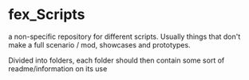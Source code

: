 # fex_Scripts
a non-specific repository for different scripts. Usually things that don't make a full scenario / mod, showcases and prototypes.

Divided into folders, each folder should then contain some sort of readme/information on its use
